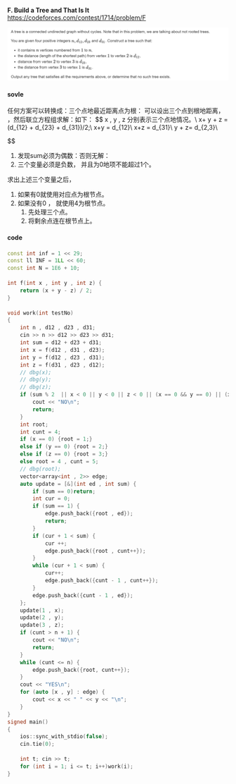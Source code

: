 **F. Build a Tree and That Is It**
https://codeforces.com/contest/1714/problem/F

![image-20230516224732465](image-20230516224732465.png)
#### sovle

任何方案可以转换成：三个点地最近距离点为根：
可以设出三个点到根地距离， ，然后联立方程组求解：如下：
$$
x , y , z 分别表示三个点地情况。\\
x+ y + z = (d_{12} + d_{23} + d_{31})/2;\\
x+y = d_{12}\\
x+z = d_{31}\\
y + z= d_{2,3}\\

$$

1. 发现sum必须为偶数：否则无解：
2. 三个变量必须是负数， 并且为0地项不能超过1个。

求出上述三个变量之后， 

1. 如果有0就使用对应点为根节点。
2. 如果没有0 ， 就使用4为根节点。
   1. 先处理三个点。
   2. 将剩余点连在根节点上。

#### code

```cpp
const int inf = 1 << 29;
const ll INF = 1LL << 60;
const int N = 1E6 + 10;

int f(int x , int y , int z) {
	return (x + y - z) / 2;
}

void work(int testNo)
{
	int n , d12 , d23 , d31;
	cin >> n >> d12 >> d23 >> d31;
	int sum = d12 + d23 + d31;
	int x = f(d12 , d31 , d23);
	int y = f(d12 , d23 , d31);
	int z = f(d31 , d23 , d12);
	// dbg(x);
	// dbg(y);
	// dbg(z);
	if (sum % 2  || x < 0 || y < 0 || z < 0 || (x == 0 && y == 0) || (x == 0 && z == 0) || (y == 0 && z == 0)) {
		cout << "NO\n";
		return;
	}
	int root;
	int cunt = 4;
	if (x == 0) {root = 1;}
	else if (y == 0) {root = 2;}
	else if (z == 0) {root = 3;}
	else root = 4 , cunt = 5;
	// dbg(root);
	vector<array<int , 2>> edge;
	auto update = [&](int ed , int sum) {
		if (sum == 0)return;
		int cur = 0;
		if (sum == 1) {
			edge.push_back({root , ed});
			return;
		}
		if (cur + 1 < sum) {
			cur ++;
			edge.push_back({root , cunt++});
		}
		while (cur + 1 < sum) {
			cur++;
			edge.push_back({cunt - 1 , cunt++});
		}
		edge.push_back({cunt - 1 , ed});
	};
	update(1 , x);
	update(2 , y);
	update(3 , z);
	if (cunt > n + 1) {
		cout << "NO\n";
		return;
	}
	while (cunt <= n) {
		edge.push_back({root, cunt++});
	}
	cout << "YES\n";
	for (auto [x , y] : edge) {
		cout << x << " " << y << "\n";
	}
}
signed main()
{
	ios::sync_with_stdio(false);
	cin.tie(0);

	int t; cin >> t;
	for (int i = 1; i <= t; i++)work(i);
}
```

